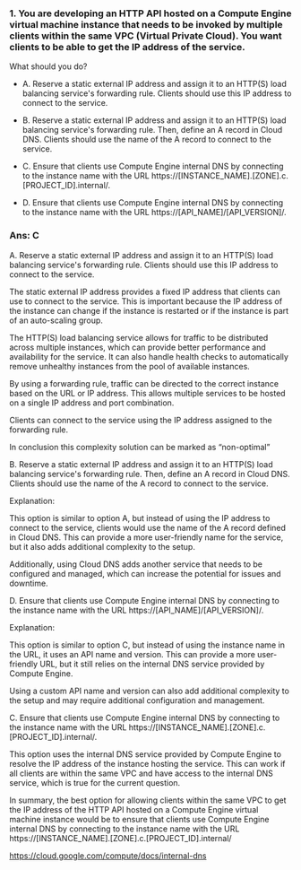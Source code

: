 ### 1. You are developing an HTTP API hosted on a Compute Engine virtual machine instance that needs to be invoked by multiple clients within the same VPC (Virtual Private Cloud). You want clients to be able to get the IP address of the service.

What should you do?

- A. Reserve a static external IP address and assign it to an HTTP(S) load balancing service's forwarding rule. Clients should use this IP address to connect to the service.

- B. Reserve a static external IP address and assign it to an HTTP(S) load balancing service's forwarding rule. Then, define an A record in Cloud DNS. Clients should use the name of the A record to connect to the service.

- C. Ensure that clients use Compute Engine internal DNS by connecting to the instance name with the URL https://[INSTANCE_NAME].[ZONE].c.[PROJECT_ID].internal/.

- D. Ensure that clients use Compute Engine internal DNS by connecting to the instance name with the URL https://[API_NAME]/[API_VERSION]/.

### Ans: C

A. Reserve a static external IP address and assign it to an HTTP(S) load balancing service's forwarding rule. Clients should use this IP address to connect to the service.

The static external IP address provides a fixed IP address that clients can use to connect to the service. This is important because the IP address of the instance can change if the instance is restarted or if the instance is part of an auto-scaling group.

The HTTP(S) load balancing service allows for traffic to be distributed across multiple instances, which can provide better performance and availability for the service. It can also handle health checks to automatically remove unhealthy instances from the pool of available instances.

By using a forwarding rule, traffic can be directed to the correct instance based on the URL or IP address. This allows multiple services to be hosted on a single IP address and port combination.

Clients can connect to the service using the IP address assigned to the forwarding rule.

In conclusion this complexity solution can be marked as “non-optimal”

B. Reserve a static external IP address and assign it to an HTTP(S) load balancing service's forwarding rule. Then, define an A record in Cloud DNS. Clients should use the name of the A record to connect to the service.

Explanation:

This option is similar to option A, but instead of using the IP address to connect to the service, clients would use the name of the A record defined in Cloud DNS. This can provide a more user-friendly name for the service, but it also adds additional complexity to the setup.

Additionally, using Cloud DNS adds another service that needs to be configured and managed, which can increase the potential for issues and downtime.

D. Ensure that clients use Compute Engine internal DNS by connecting to the instance name with the URL https://[API_NAME]/[API_VERSION]/.

Explanation:

This option is similar to option C, but instead of using the instance name in the URL, it uses an API name and version. This can provide a more user-friendly URL, but it still relies on the internal DNS service provided by Compute Engine.

Using a custom API name and version can also add additional complexity to the setup and may require additional configuration and management.

C. Ensure that clients use Compute Engine internal DNS by connecting to the instance name with the URL https://[INSTANCE_NAME].[ZONE].c.[PROJECT_ID].internal/.

This option uses the internal DNS service provided by Compute Engine to resolve the IP address of the instance hosting the service. This can work if all clients are within the same VPC and have access to the internal DNS service, which is true for the current question.

In summary, the best option for allowing clients within the same VPC to get the IP address of the HTTP API hosted on a Compute Engine virtual machine instance would be to ensure that clients use Compute Engine internal DNS by connecting to the instance name with the URL https://[INSTANCE_NAME].[ZONE].c.[PROJECT_ID].internal/

https://cloud.google.com/compute/docs/internal-dns

